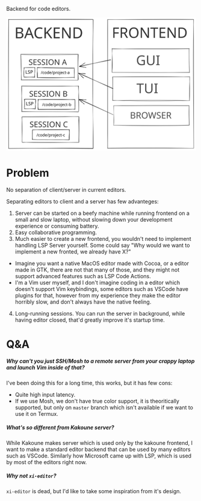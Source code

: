 Backend for code editors.


![Architecture](docs/architecture.svg)

# Problem

No separation of client/server in current editors.

Separating editors to client and a server has few advanteges: 

1. Server can be started on a beefy machine while running frontend on a small and slow laptop, without slowing down your development experience or consuming battery.
2. Easy collaborative programming.
3. Much easier to create a new frontend, you wouldn't need to implement handling LSP Server yourself. Some could say "Why would we want to implement a new fronted, we already have X?"
  - Imagine you want a native MacOS editor made with Cocoa, or a editor made in GTK, there are not that many of those, and they might not support advanced features such as LSP Code Actions.
  - I'm a Vim user myself, and I don't imagine coding in a editor which doesn't support Vim keybindings, some editors such as VSCode have plugins for that, however from my experience they make the editor horribly slow, and don't always have the native feeling. 
4. Long-running sessions. You can run the server in background, while having editor closed, that'd greatly improve it's startup time. 


# Q&A

##### Why can't you just SSH/Mosh to a remote server from your crappy laptop and launch Vim inside of that?

I've been doing this for a long time, this works, but it has few cons:
- Quite high input latency.
- If we use Mosh, we don't have true color support, it is theoritically supported, but only on `master` branch which isn't available if we want to use it on Termux.

##### What's so different from Kakoune server?

While Kakoune makes server which is used only by the kakoune frontend, I want to make a standard editor backend that can be used by many editors such as VSCode. Similarly how Microsoft came up with LSP, which is used by most of the editors right now.  

##### Why not `xi-editor`?

`xi-editor` is dead, but I'd like to take some inspiration from it's design.

